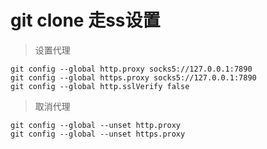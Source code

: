 # git clone 走ss设置
> 设置代理
```
git config --global http.proxy socks5://127.0.0.1:7890
git config --global https.proxy socks5://127.0.0.1:7890
git config --global http.sslVerify false
```

> 取消代理
 ```
git config --global --unset http.proxy 
git config --global --unset https.proxy
```